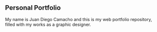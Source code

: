 ## Personal Portfolio 

My name is Juan Diego Camacho and this is my web portfolio repository, filled with my works as a graphic designer. 
